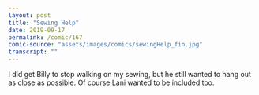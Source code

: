 ```yaml
---
layout: post
title: "Sewing Help"
date: 2019-09-17
permalink: /comic/167
comic-source: "assets/images/comics/sewingHelp_fin.jpg"
transcript: ""
---
```


I did get Billy to stop walking on my sewing, but he still wanted to hang out as close as possible.  Of course Lani wanted to be included too.
